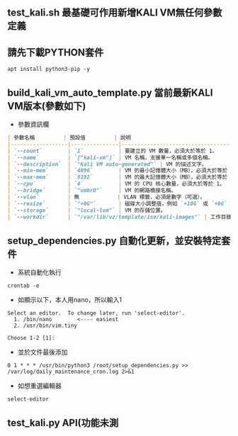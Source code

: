 ## test_kali.sh 最基礎可作用新增KALI VM無任何參數定義
## 請先下載PYTHON套件
```
apt install python3-pip -y
```
## build_kali_vm_auto_template.py 當前最新KALI VM版本(參數如下)
- 參數資訊欄
```markdown
| 參數名稱         | 預設值         | 說明                                                                 |
|------------------|---------------|----------------------------------------------------------------------|
| `--count`        | `1`           | 要建立的 VM 數量，必須大於等於 1。                                   |
| `--name`         | `["kali-vm"]` | VM 名稱，支援單一名稱或多個名稱。                                    |
| `--description`  | `"Kali VM auto-generated"` | VM 的描述文字。                                                   |
| `--min-mem`      | `4096`        | VM 的最小記憶體大小（MB），必須大於等於 512 且小於等於 `--max-mem`。 |
| `--max-mem`      | `8192`        | VM 的最大記憶體大小（MB），必須大於等於 `--min-mem`。               |
| `--cpu`          | `4`           | VM 的 CPU 核心數量，必須大於等於 1。                                 |
| `--bridge`       | `"vmbr0"`     | VM 的網路橋接名稱。                                                 |
| `--vlan`         | 無            | VLAN 標籤，必須是數字（可選）。                                      |
| `--resize`       | `"+0G"`       | 磁碟大小調整值，例如 `+10G` 或 `+0G` 表示不變更，格式必須正確。      |
| `--storage`      | `"local-lvm"` | VM 的存儲位置。                                                     |
| `--workdir`      | `"/var/lib/vz/template/iso/kali-images"` | 工作目錄，用於存放下載的映像檔案。 |

```
## setup_dependencies.py 自動化更新，並安裝特定套件
- 系統自動化執行
```
crontab -e
```
- 如顯示以下，本人用nano，所以輸入1
```
Select an editor.  To change later, run 'select-editor'.
  1. /bin/nano        <---- easiest
  2. /usr/bin/vim.tiny

Choose 1-2 [1]: 
```
- 並於文件最後添加
```
0 1 * * * /usr/bin/python3 /root/setup_dependencies.py >> /var/log/daily_maintenance_cron.log 2>&1
```
- 如想重選編輯器
```
select-editor
```
## test_kali.py API(功能未測
